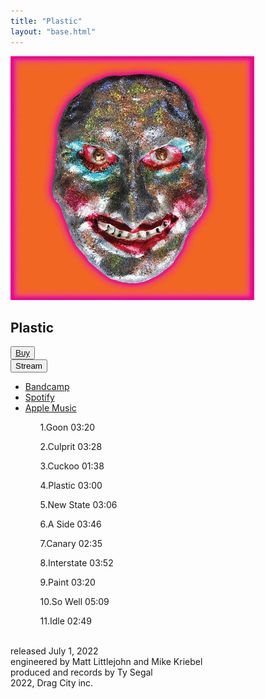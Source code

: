 ```yaml
---
title: "Plastic"
layout: "base.html"
---
```

<section class="album-cover">
    <a href="/albums/plastic/" class="card">
        <div class="content">
            <img src="/assets/images/plastic.jpg" alt="plastic" height="390" width="390"></img>
            <div class="card-body">
            </div>
        </div>
    </a>
</section>
<section class="main-section">
    <div class="album-title">
        <h1>Plastic</h1>
    </div>
    <div id="buy-toggle-button">
        <button><a href="https://oogbogo.bandcamp.com/merch">Buy</a></button>
    </div>
    <div id="stream-toggle-button">
        <button>Stream</button>
    </div>
    <div class="stream-navbar">
        <ul>
            <li><a href="https://oogbogo.bandcamp.com/album/plastic">Bandcamp</a></li>
            <li><a href="https://open.spotify.com/album/4BdqBu23DHUReIb4qwxUYR">Spotify</a></li>
            <li><a href="https://music.apple.com/gb/album/plastic/1620579604">Apple Music</a></li>
        </ul>
    </div>
    <div class="track-listing-container">
        <ul>
            <ol>1.Goon 03:20</ol>
            <ol>2.Culprit 03:28</ol>
            <ol>3.Cuckoo 01:38</ol>
            <ol>4.Plastic 03:00</ol>
            <ol>5.New State 03:06</ol>
            <ol>6.A Side 03:46</ol>
            <ol>7.Canary 02:35</ol>
            <ol>8.Interstate 03:52</ol>
            <ol>9.Paint 03:20</ol>
            <ol>10.So Well 05:09</ol>
            <ol>11.Idle 02:49</ol>
        </ul>
    </div>
    <div class="credits">
        <br>released July 1, 2022
        <br>engineered by Matt Littlejohn and Mike Kriebel
        <br>produced and records by Ty Segal
        <br>2022, Drag City inc.
    </div>
</section>
    

